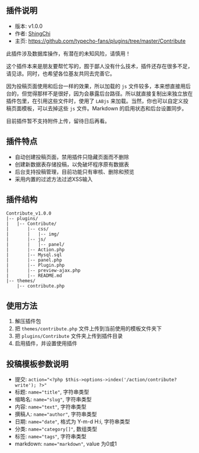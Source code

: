 ## 插件说明 ##

 - 版本: v1.0.0
 - 作者: [ShingChi](https://github.com/shingchi)
 - 主页: <https://github.com/typecho-fans/plugins/tree/master/Contribute>

此插件涉及数据库操作，有潜在的未知风险，请慎用！

这个插件本来是朋友要帮忙写的，囿于鄙人没有什么技术，插件还存在很多不足，请见谅。同时，也希望各位基友共同去完善它。

因为投稿页面使用和后台一样的效果，所以加载的 `js` 文件较多，本来想直接用后台的，但觉得那样不是很好，因为会暴露后台路径。所以就直接复制出来独立放在插件包里，在引用这些文件时，使用了 `LABjs` 来加载。当然，你也可以自定义投稿页面模板，可以去掉这些 `js` 文件。Markdown 的启用状态和后台设置同步。

目前插件暂不支持附件上传，留待日后再看。

## 插件特点 ##

 - 自动创建投稿页面，禁用插件只隐藏页面而不删除
 - 创建新数据表存储投稿，以免破坏程序原有数据表
 - 后台支持投稿管理，目前功能只有审核、删除和预览
 - 采用内置的过滤方法过滤XSS输入

## 插件结构 ##

```
Contribute_v1.0.0
|-- plugins/
|   |-- Contribute/
|       |-- css/
|       |   |-- img/
|       |-- js/
|       |   |-- panel/
|       |-- Action.php
|       |-- Mysql.sql
|       |-- panel.php
|       |-- Plugin.php
|       |-- preview-ajax.php
|       |-- README.md
|-- themes/
    |-- contribute.php
```

## 使用方法 ##

 1. 解压插件包
 2. 把 `themes/contribute.php` 文件上传到当前使用的模板文件夹下
 3. 把 `plugins/Contribute` 文件夹上传到插件目录
 4. 启用插件，并设置使用插件

## 投稿模板参数说明 ##

 - 提交: `action="<?php $this->options->index('/action/contribute?write'); ?>"`
 - 标题: `name="title"`, 字符串类型
 - 缩略名: `name="slug"`, 字符串类型
 - 内容: `name="text"`, 字符串类型
 - 撰稿人: `name="author"`, 字符串类型
 - 日期: `name="date"`, 格式为 Y-m-d H:i, 字符串类型
 - 分类: `name="category[]"`, 数组类型
 - 标签: `name="tags"`, 字符串类型
 - markdown: `name="markdown"`, value 为0或1
